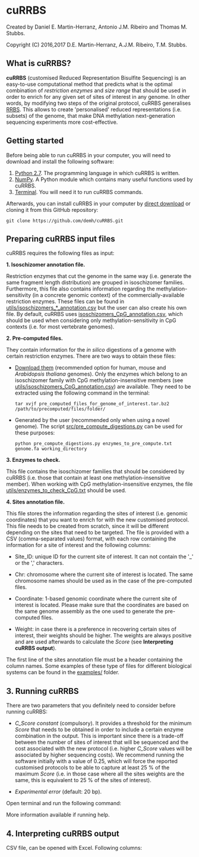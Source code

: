 # cuRRBS

Created by Daniel E. Martin-Herranz, Antonio J.M. Ribeiro and Thomas M. Stubbs.

Copyright (C) 2016,2017 D.E. Martin-Herranz, A.J.M. Ribeiro, T.M. Stubbs.

## What is cuRRBS?

**cuRRBS** (customised Reduced Representation Bisulfite Sequencing) is an easy-to-use computational method that predicts what is the optimal combination of *restriction enzymes* and *size range* that should be used in order to enrich for any given set of sites of interest in any genome. In other words, by modifying two steps of the original protocol, cuRRBS generalises [RRBS](http://www.nature.com/nprot/journal/v6/n4/full/nprot.2010.190.html). This allows to create 'personalised' reduced representations (i.e. subsets) of the genome, that make DNA methylation next-generation sequencing experiments more cost-effective.

## Getting started

Before being able to run cuRRBS in your computer, you will need to download and install the following software:

1. [Python 2.7](https://www.python.org/downloads/). The programming language in which cuRRBS is written.
2. [NumPy](https://scipy.org/install.html#individual-packages). A Python module which contains many useful functions used by cuRRBS.
3. [Terminal](https://en.wikipedia.org/wiki/Comparison_of_terminal_emulators). You will need it to run cuRRBS commands. 

Afterwards, you can install cuRRBS in your computer by [direct download](https://github.com/demh/cuRRBS/archive/master.zip) or cloning it from this GitHub repository:

```
git clone https://github.com/demh/cuRRBS.git
```

## Preparing cuRRBS input files

cuRRBS requires the following files as input:

**1. Isoschizomer annotation file.** 

Restriction enzymes that cut the genome in the same way (i.e. generate the same fragment length distribution) are grouped in isoschizomer families. Furthermore, this file also contains information regarding the methylation-sensitivity (in a concrete genomic context) of the commercially-available restriction enzymes. These files can be found in [utils/isoschizomers_*_annotation.csv](https://github.com/demh/cuRRBS/tree/master/utils) but the user can also create his own file. By default, cuRRBS uses [isoschizomers_CpG_annotation.csv](https://github.com/demh/cuRRBS/blob/master/utils/isoschizomers_CpG_annotation.csv), which should be used when considering only methylation-sensitivity in CpG contexts (i.e. for most vertebrate genomes). 

**2. Pre-computed files.** 

They contain information for the *in silico* digestions of a genome with certain restriction enzymes. There are two ways to obtain these files:

* [Download them](http://www.ebi.ac.uk/~dem44/cuRRBS_pre_computed_files/) (recommended option for human, mouse and *Arabidopsis thaliana* genomes). Only the enzymes which belong to an isoschizomer family with CpG methylation-insensitive members (see [utils/isoschizomers_CpG_annotation.csv](https://github.com/demh/cuRRBS/blob/master/utils/isoschizomers_CpG_annotation.csv)) are available. They need to be extracted using the following command in the terminal:

   ```
   tar xvjf pre_computed_files_for_genome_of_interest.tar.bz2 /path/to/precomputed/files/folder/
   ```

* Generated by the user (recommended only when using a novel genome). The script [src/pre_compute_digestions.py](https://github.com/demh/cuRRBS/blob/master/src/pre_compute_digestions.py) can be used for these purposes:

   ```   
   python pre_compute_digestions.py enzymes_to_pre_compute.txt genome.fa working_directory
   ``` 

**3. Enzymes to check.** 

This file contains the isoschizomer families that should be considered by cuRRBS (i.e. those that contain at least one methylation-insensitive member). When working with CpG methylation-insensitive enzymes, the file [utils/enzymes_to_check_CpG.txt](https://github.com/demh/cuRRBS/blob/master/utils/enzymes_to_check_CpG.txt) should be used.

**4. Sites annotation file.** 

This file stores the information regarding the sites of interest (i.e. genomic coordinates) that you want to enrich for with the new customised protocol. This file needs to be created from scratch, since it will be different depending on the sites that need to be targeted. The file is provided with a CSV (comma-separated values) format, with each row containing the information for a site of interest and the following columns:  

* Site_ID: unique ID for the current site of interest. It can not contain the '_' or the ',' characters.

* Chr: chromosome where the current site of interest is located. The same chromosome names should be used as in the case of the pre-computed files.

* Coordinate: 1-based genomic coordinate where the current site of interest is located. Please make sure that the coordinates are based on the same genome assembly as the one used to generate the pre-computed files.

* Weight: in case there is a preference in recovering certain sites of interest, their weights should be higher. The weights are always positive and are used afterwards to calculate the *Score* (see **Interpreting cuRRBS output**).

The first line of the sites annotation file must be a header containing the column names. Some examples of these type of files for different biological systems can be found in the [examples/](https://github.com/demh/cuRRBS/tree/master/examples) folder.


## 3. Running cuRRBS

There are two parameters that you definitely need to consider before running cuRRBS:

* *C_Score constant* (compulsory). It provides a threshold for the minimum *Score* that needs to be obtained in order to include a certain enzyme combination in the output. This is important since there is a trade-off between the number of sites of interest that will be sequenced and the cost associated with the new protocol (i.e. higher *C_Score* values will be associated by higher sequencing costs). We recommend running the software initially with a value of 0.25, which will force the reported customised protocols to be able to capture at least 25 % of the maximum *Score* (i.e. in those case where all the sites weights are the same, this is equivalent to 25 % of the sites of interest).   

* *Experimental error* (default: 20 bp). 


Open terminal and run the following command:

More information available if running help.


## 4. Interpreting cuRRBS output  

CSV file, can be opened with Excel. Following columns:
